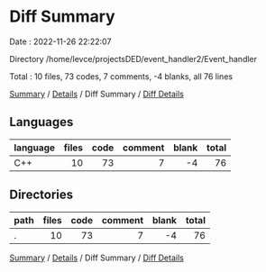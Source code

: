# Diff Summary

Date : 2022-11-26 22:22:07

Directory /home/levce/projectsDED/event_handler2/Event_handler

Total : 10 files,  73 codes, 7 comments, -4 blanks, all 76 lines

[Summary](results.md) / [Details](details.md) / Diff Summary / [Diff Details](diff-details.md)

## Languages
| language | files | code | comment | blank | total |
| :--- | ---: | ---: | ---: | ---: | ---: |
| C++ | 10 | 73 | 7 | -4 | 76 |

## Directories
| path | files | code | comment | blank | total |
| :--- | ---: | ---: | ---: | ---: | ---: |
| . | 10 | 73 | 7 | -4 | 76 |

[Summary](results.md) / [Details](details.md) / Diff Summary / [Diff Details](diff-details.md)